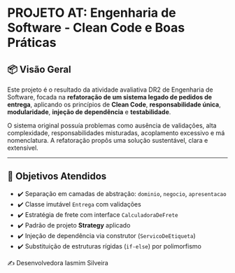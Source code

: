 # PROJETO AT: Engenharia de Software - Clean Code e Boas Práticas

## 📦 Visão Geral

Este projeto é o resultado da atividade avaliativa DR2 de Engenharia de Software, focada na **refatoração de um sistema legado de pedidos de entrega**, aplicando os princípios de **Clean Code**, **responsabilidade única**, **modularidade**, **injeção de dependência** e **testabilidade**.

O sistema original possuía problemas como ausência de validações, alta complexidade, responsabilidades misturadas, acoplamento excessivo e má nomenclatura. A refatoração propôs uma solução sustentável, clara e extensível.

---

## 🎯 Objetivos Atendidos

- ✔️ Separação em camadas de abstração: `dominio`, `negocio`, `apresentacao`
- ✔️ Classe imutável `Entrega` com validações
- ✔️ Estratégia de frete com interface `CalculadoraDeFrete`
- ✔️ Padrão de projeto **Strategy** aplicado
- ✔️ Injeção de dependência via construtor (`ServicoDeEtiqueta`)
- ✔️ Substituição de estruturas rígidas (`if-else`) por polimorfismo



✍️ Desenvolvedora
Iasmim Silveira
